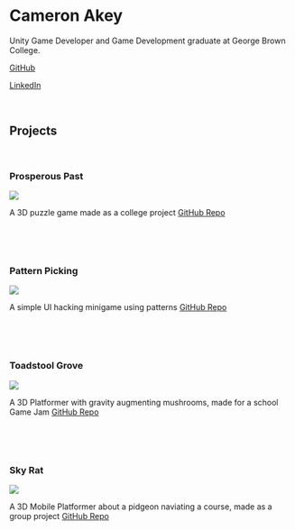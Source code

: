 # Cameron Akey

Unity Game Developer and Game Development graduate at George Brown College.

[GitHub](https://github.com/Acercam20) 

[LinkedIn](https://www.linkedin.com/in/cameron-akey-6313351a4/)


⠀

## Projects

 ⠀
 


### Prosperous Past
![](./blob/main/ProsperousPast.PNG)

A 3D puzzle game made as a college project
[GitHub Repo](https://github.com/Acercam20/GAME3030_Prosperous_Past)


⠀

⠀


### Pattern Picking
![](.blob/main/HackingMinigame.PNG)

A simple UI hacking minigame using patterns
[GitHub Repo](https://github.com/Acercam20/GAME3011_A4_AkeyCameron)


⠀

⠀


### Toadstool Grove
![](.blob/main/ToadstoolGrove.PNG)

A 3D Platformer with gravity augmenting mushrooms, made for a school Game Jam
[GitHub Repo](https://github.com/Acercam20/FinalGameJam)


⠀

⠀


### Sky Rat
![](.blob/main/SkyRat.PNG)

A 3D Mobile Platformer about a pidgeon naviating a course, made as a group project
[GitHub Repo](https://github.com/Blair-White/MobileFinal_Platformer)

